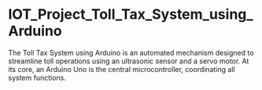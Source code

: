 # IOT_Project_Toll_Tax_System_using_Arduino
 The Toll Tax System using Arduino is an automated mechanism designed to streamline toll operations using an ultrasonic sensor and a servo motor. At its core, an Arduino Uno is the central microcontroller, coordinating all system functions. 
